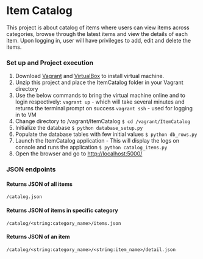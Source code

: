 # Item Catalog

This project is about catalog of items where users can view items across categories, browse through the latest items and view the details of each item. Upon logging in, user will have privileges to add, edit and delete the items.

### Set up and Project execution

1. Download [Vagrant](https://www.vagrantup.com/) and [VirtualBox](https://www.virtualbox.org/wiki/Download_Old_Builds_5_1)  to install virtual machine. 
2. Unzip this project and place the ItemCatalog folder in your Vagrant directory
3. Use the below commands to bring the virtual machine online and to login respectively:
	`vagrant up` - which will take several minutes and returns the terminal prompt on success
	`vagrant ssh` - used for logging in to VM
4. Change directory to /vagrant/ItemCatalog
	`$ cd /vagrant/ItemCatalog`
5. Initialize the database
	`$ python database_setup.py`
6. Populate the database tables with few initial values
	`$ python db_rows.py`
7. Launch the ItemCatalog application - This will display the logs on console and runs the    application
	`$ python catalog_items.py`
8. Open the browser and go to [http://localhost:5000/](http://localhost:5000/)

### JSON endpoints

#### Returns JSON of all items
`/catalog.json`
#### Returns JSON of items in specific category
`/catalog/<string:category_name>/items.json`
#### Returns JSON of an item
`/catalog/<string:category_name>/<string:item_name>/detail.json`
